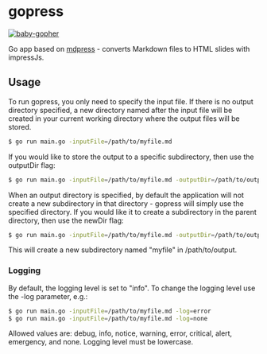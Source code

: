 # gopress

[![baby-gopher](https://raw2.github.com/drnic/babygopher-site/gh-pages/images/babygopher-badge.png)](http://www.babygopher.org)

Go app based on [mdpress](https://github.com/egonSchiele/mdpress) - converts Markdown files to HTML slides with impressJs.

## Usage

To run gopress, you only need to specify the input file. If there is no output directory specified, a new directory named after the input file will be created in your current working directory where the output files will be stored.

```bash
$ go run main.go -inputFile=/path/to/myfile.md
```

If you would like to store the output to a specific subdirectory, then use the outputDir flag:

```bash
$ go run main.go -inputFile=/path/to/myfile.md -outputDir=/path/to/output
```

When an output directory is specified, by default the application will not create a new subdirectory in that directory - gopress will simply use the specified directory. If you would like it to create a subdirectory in the parent directory, then use the newDir flag:

```bash
$ go run main.go -inputFile=/path/to/myfile.md -outputDir=/path/to/output -newDir
```

This will create a new subdirectory named "myfile" in /path/to/output.

### Logging

By default, the logging level is set to "info". To change the logging level use the -log parameter, e.g.:

```bash
$ go run main.go -inputFile=/path/to/myfile.md -log=error
$ go run main.go -inputFile=/path/to/myfile.md -log=none
```

Allowed values are: debug, info, notice, warning, error, critical, alert, emergency, and none. Logging level must be lowercase.
